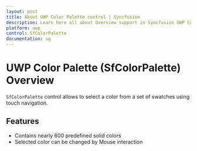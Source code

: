 ```yaml
---
layout: post
title: About UWP Color Palette control | Syncfusion
description: Learn here all about Overview support in Syncfusion UWP Color Palette (SfColorPalette) control and more.
platform: uwp
control: SfColorPalette
documentation: ug
---
```


# UWP Color Palette (SfColorPalette) Overview

`SfColorPalette` control allows to select a color from a set of swatches using touch navigation.

## Features

* Contains nearly 600 predefined solid colors
* Selected color can be changed by Mouse interaction
